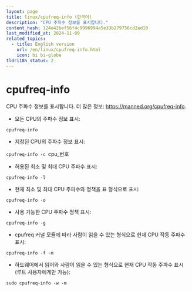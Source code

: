 ```yaml
---
layout: page
title: linux/cpufreq-info (한국어)
description: "CPU 주파수 정보를 표시합니다."
content_hash: 124e42bef56f4c9996994a5e33b279756cd2ed10
last_modified_at: 2024-11-09
related_topics:
  - title: English version
    url: /en/linux/cpufreq-info.html
    icon: bi bi-globe
tldri18n_status: 2
---
```

# cpufreq-info

CPU 주파수 정보를 표시합니다.
더 많은 정보: <https://manned.org/cpufreq-info>.

- 모든 CPU의 주파수 정보 표시:

`cpufreq-info`

- 지정된 CPU의 주파수 정보 표시:

`cpufreq-info -c `<span class="tldr-var badge badge-pill bg-dark-lm bg-white-dm text-white-lm text-dark-dm font-weight-bold">cpu_번호</span>

- 허용된 최소 및 최대 CPU 주파수 표시:

`cpufreq-info -l`

- 현재 최소 및 최대 CPU 주파수와 정책을 표 형식으로 표시:

`cpufreq-info -o`

- 사용 가능한 CPU 주파수 정책 표시:

`cpufreq-info -g`

- cpufreq 커널 모듈에 따라 사람이 읽을 수 있는 형식으로 현재 CPU 작동 주파수 표시:

`cpufreq-info -f -m`

- 하드웨어에서 읽어와 사람이 읽을 수 있는 형식으로 현재 CPU 작동 주파수 표시 (루트 사용자에게만 가능):

`sudo cpufreq-info -w -m`
